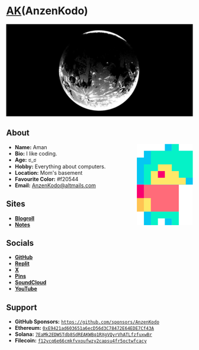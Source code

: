 # <!-- title:start -->[AK](https://AnzenKodo.github.io/)(AnzenKodo)<!-- title:end -->

<!-- banner:start -->

![AnzenKodo Banner Image](https://raw.githubusercontent.com/AnzenKodo/AnzenKodo.github.io/main/src/assets/img/banner.jpg)
<!-- banner:end -->

## About

<!-- logo:start --><img alt="Logo of Aman" src="https://raw.githubusercontent.com/AnzenKodo/AnzenKodo.github.io/main/src/assets/img/mascot.png" align="right" width="30%" loading="lazy"><!-- logo:end -->

- **Name:** <!-- name:start -->Aman<!-- name:end -->
- **Bio:** <!-- description:start -->I like coding.<!-- description:end -->
- **Age:** <!-- age:start -->ಠ_ಠ<!-- age:end -->
- **Hobby:** <!-- hobby:start -->Everything about computers.<!-- hobby:end -->
- **Location:** <!-- location:start -->Mom's basement<!-- location:end -->
- **Favourite Color:** <!-- color:start -->#f20544<!-- color:end -->
- **Email:** <!-- email:start --><a href="mailto:AnzenKodo@altmails.com">AnzenKodo@altmails.com</a><!-- email:end -->

## Sites

<!-- sites:start -->
- [**Blogroll**](https://AnzenKodo.github.io/blogroll)
- [**Notes**](https://AnzenKodo.github.io/Notes)
<!-- sites:end -->

## Socials

<!-- socials:start -->
- [**GitHub**](https://github.com/AnzenKodo)
- [**Replit**](https://replit.com/@AnzenKodo)
- [**X**](https://x.com/AnzenKodo)
- [**Pins**](https://www.pinterest.com/AnzenKodo/AKPins)
- [**SoundCloud**](https://soundcloud.com/AnzenKodo)
- [**YouTube**](https://www.youtube.com/@AnzenKodo)
<!-- socials:end -->

## Support

<!-- support:start -->
- **GitHub Sponsors:** [`https://github.com/sponsors/AnzenKodo`](https://github.com/sponsors/AnzenKodo)
- **Ethereum:** [`0xE9421ad603651a6ecD56d3C78472E64EDE7Cf43A`](0xE9421ad603651a6ecD56d3C78472E64EDE7Cf43A)
- **Solana:** [`7EaMk2EDWSTdb8SdREAKWBq1RXgVQyrVhATLfzfuxwBr`](7EaMk2EDWSTdb8SdREAKWBq1RXgVQyrVhATLfzfuxwBr)
- **Filecoin:** [`f12ycq6e66cmkfvxoufwzy2capsu4fr5octwfcacy`](f12ycq6e66cmkfvxoufwzy2capsu4fr5octwfcacy)
<!-- support:end -->

<div align="center">
<!-- license:start -->
<!-- license:end -->
</div>
